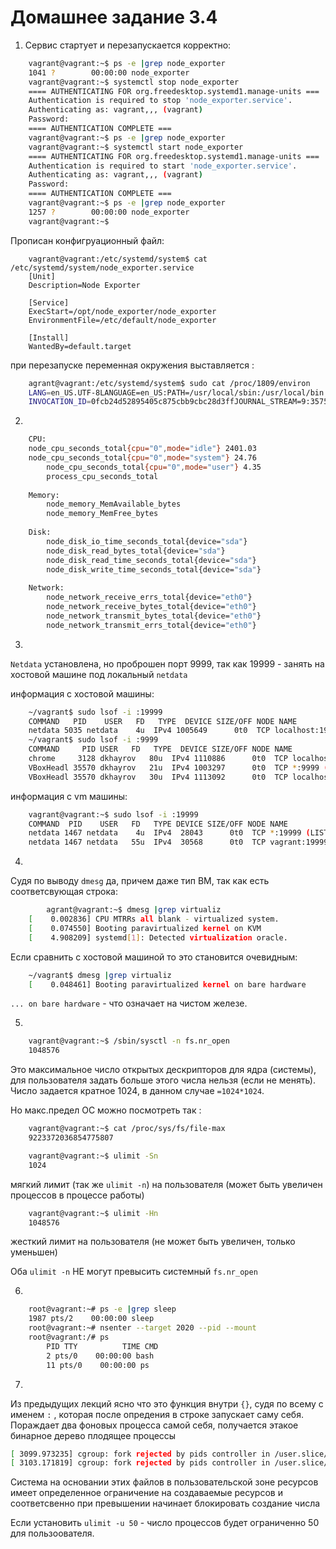 # Домашнее задание 3.4

1. Сервис стартует и перезапускается корректно:
 
```bash
	vagrant@vagrant:~$ ps -e |grep node_exporter   
	1041 ?        00:00:00 node_exporter
	vagrant@vagrant:~$ systemctl stop node_exporter
	==== AUTHENTICATING FOR org.freedesktop.systemd1.manage-units ===
	Authentication is required to stop 'node_exporter.service'.
	Authenticating as: vagrant,,, (vagrant)
	Password: 
	==== AUTHENTICATION COMPLETE ===
	vagrant@vagrant:~$ ps -e |grep node_exporter
	vagrant@vagrant:~$ systemctl start node_exporter
	==== AUTHENTICATING FOR org.freedesktop.systemd1.manage-units ===
	Authentication is required to start 'node_exporter.service'.
	Authenticating as: vagrant,,, (vagrant)
	Password: 
	==== AUTHENTICATION COMPLETE ===
	vagrant@vagrant:~$ ps -e |grep node_exporter
  	1257 ?        00:00:00 node_exporter
	vagrant@vagrant:~$ 
```

Прописан конфигруационный файл:

```	
	vagrant@vagrant:/etc/systemd/system$ cat /etc/systemd/system/node_exporter.service
	[Unit]
	Description=Node Exporter
 
	[Service]
	ExecStart=/opt/node_exporter/node_exporter
	EnvironmentFile=/etc/default/node_exporter
 
	[Install]
	WantedBy=default.target
```


при перезапуске переменная окружения выставляется :

```bash
	agrant@vagrant:/etc/systemd/system$ sudo cat /proc/1809/environ
	LANG=en_US.UTF-8LANGUAGE=en_US:PATH=/usr/local/sbin:/usr/local/bin:/usr/sbin:/usr/bin:/sbin:/bin:/snap/bin
	INVOCATION_ID=0fcb24d52895405c875cbb9cbc28d3ffJOURNAL_STREAM=9:35758MYVAR=some_value
```

2. 
 
```bash
	CPU:
	node_cpu_seconds_total{cpu="0",mode="idle"} 2401.03
   	node_cpu_seconds_total{cpu="0",mode="system"} 24.76
    	node_cpu_seconds_total{cpu="0",mode="user"} 4.35
    	process_cpu_seconds_total
    
	Memory:
    	node_memory_MemAvailable_bytes 
    	node_memory_MemFree_bytes
    
	Disk:
    	node_disk_io_time_seconds_total{device="sda"} 
    	node_disk_read_bytes_total{device="sda"} 
    	node_disk_read_time_seconds_total{device="sda"} 
    	node_disk_write_time_seconds_total{device="sda"}
    
	Network:
    	node_network_receive_errs_total{device="eth0"} 
    	node_network_receive_bytes_total{device="eth0"} 
    	node_network_transmit_bytes_total{device="eth0"}
    	node_network_transmit_errs_total{device="eth0"}
```
3.

`Netdata` установлена, но проброшен порт 9999, так как 19999 - занять на хостовой машине под локальный `netdata` 

информация с хостовой машины:

```bash
	~/vagrant$ sudo lsof -i :19999
	COMMAND   PID    USER   FD   TYPE  DEVICE SIZE/OFF NODE NAME
	netdata 5035 netdata    4u  IPv4 1005649      0t0  TCP localhost:19999 (LISTEN)
	~/vagrant$ sudo lsof -i :9999
	COMMAND     PID USER   FD   TYPE  DEVICE SIZE/OFF NODE NAME
	chrome     3128 dkhayrov   80u  IPv4 1110886      0t0  TCP localhost:37687->localhost:9999 (ESTABLISHED)
	VBoxHeadl 35570 dkhayrov   21u  IPv4 1003297      0t0  TCP *:9999 (LISTEN)
	VBoxHeadl 35570 dkhayrov   30u  IPv4 1113092      0t0  TCP localhost:9999->localhost:37687 (ESTABLISHED)
```

информация с vm машины:

```bash
	vagrant@vagrant:~$ sudo lsof -i :19999
	COMMAND  PID    USER   FD   TYPE DEVICE SIZE/OFF NODE NAME
	netdata 1467 netdata    4u  IPv4  28043      0t0  TCP *:19999 (LISTEN)
	netdata 1467 netdata   55u  IPv4  30568      0t0  TCP vagrant:19999->_gateway:38598 (ESTABLISHED)
```

4. 

Судя по выводу `dmesg` да, причем даже тип ВМ, так как есть соответсвующая строка:
```bash
    	agrant@vagrant:~$ dmesg |grep virtualiz
	[    0.002836] CPU MTRRs all blank - virtualized system.
	[    0.074550] Booting paravirtualized kernel on KVM
	[    4.908209] systemd[1]: Detected virtualization oracle.
```

Если сравнить с хостовой машиной то это становится очевидным:

```bash
	~/vagrant$ dmesg |grep virtualiz
	[    0.048461] Booting paravirtualized kernel on bare hardware
```

`... on bare hardware` - что означает на чистом железе.

5. 
```bash    
	vagrant@vagrant:~$ /sbin/sysctl -n fs.nr_open
	1048576
```

Это максимальное число открытых дескрипторов для ядра (системы), для пользователя задать больше этого числа нельзя (если не менять). 
Число задается кратное 1024, в данном случае `=1024*1024`. 

Но макс.предел ОС можно посмотреть так :
```bash
	vagrant@vagrant:~$ cat /proc/sys/fs/file-max
	9223372036854775807

	vagrant@vagrant:~$ ulimit -Sn
	1024
```

мягкий лимит (так же `ulimit -n`) на пользователя (может быть увеличен процессов в процессе работы)
```bash
	vagrant@vagrant:~$ ulimit -Hn
	1048576
```

жесткий лимит на пользователя (не может быть увеличен, только уменьшен)

Оба `ulimit -n` НЕ могут превысить системный `fs.nr_open`

6.
```bash
	root@vagrant:~# ps -e |grep sleep
   	1987 pts/2    00:00:00 sleep
	root@vagrant:~# nsenter --target 2020 --pid --mount
	root@vagrant:/# ps
    	PID TTY          TIME CMD
      	2 pts/0    00:00:00 bash
     	11 pts/0    00:00:00 ps
```
7.
Из предыдущих лекций ясно что это функция внутри `{}`, судя по всему с именем `:` , которая после опредения в строке запускает саму себя.
Пораждает два фоновых процесса самой себя, получается этакое бинарное дерево плодящее процессы 

```bash
[ 3099.973235] cgroup: fork rejected by pids controller in /user.slice/user-1000.slice/session-4.scope
[ 3103.171819] cgroup: fork rejected by pids controller in /user.slice/user-1000.slice/session-11.scope
```

Cистема на основании этих файлов в пользовательской зоне ресурсов имеет определенное ограничение на создаваемые ресурсов и соответсвенно при превышении начинает блокировать создание числа 

Если установить `ulimit -u 50` - число процессов будет ограниченно 50 для пользоователя. 
